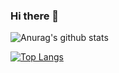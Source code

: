 ### Hi there 👋

<!--
**Ankit3k/Ankit3k** is a ✨ _special_ ✨ repository because its `README.md` (this file) appears on your GitHub profile.
-->
![Anurag's github stats](https://github-readme-stats.vercel.app/api?username=Ankit3k&show_icons=true&theme=radical)

[![Top Langs](https://github-readme-stats.vercel.app/api/top-langs/?username=Ankit3k)](https://github.com/anuraghazra/github-readme-stats)


<!--
- 🔭 I’m currently working as a Student
- 🌱 I’m currently learning.
- 👯 I’m looking to collaborate on ...
- 🤔 I’m looking for help with ...
- 💬 Ask me about ...
- 📫 How to reach me: ...
- 😄 Pronouns: ...
- ⚡ Fun fact: ...
-->
